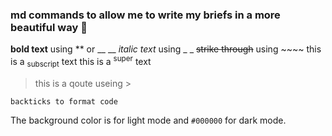 ### md commands to allow me to write my briefs in a more beautiful way 💚
**bold text** using ** or __ __
_italic text_ using _ _
~~strike through~~ using ~~~~
this is a <sub>subscript</sub> text 
this is a <sup>super</sup> text 
> this is a qoute useing >
```
backticks to format code
```
The background color is  for light mode and `#000000` for dark mode.